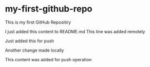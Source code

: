 # my-first-github-repo
This is my first GitHub Repositiry

I just added this content to README.md
This line was added remotely

Just added this for push

Another change made locally

This content was added for push operation
